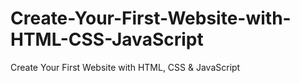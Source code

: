 # Create-Your-First-Website-with-HTML-CSS-JavaScript
Create Your First Website with HTML, CSS &amp; JavaScript
